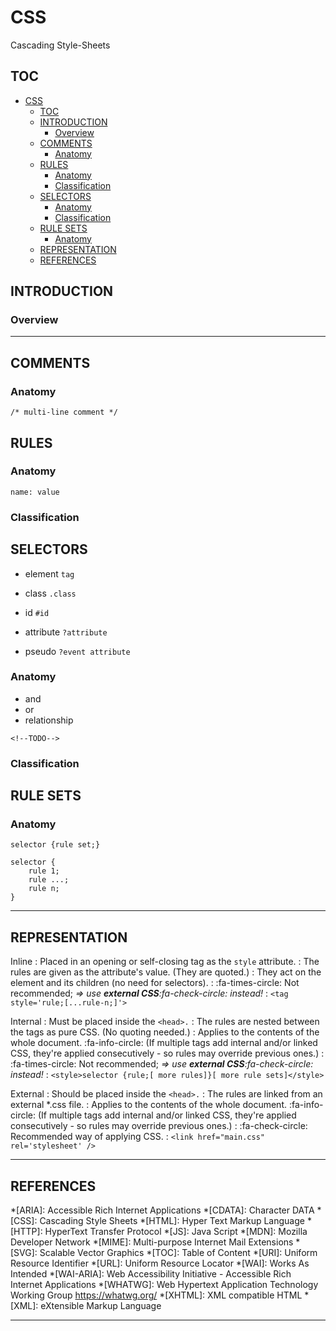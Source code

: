 # CSS

Cascading Style-Sheets

## TOC

- [CSS](#css)
	- [TOC](#toc)
	- [INTRODUCTION](#introduction)
		- [Overview](#overview)
	- [COMMENTS](#comments)
		- [Anatomy](#anatomy)
	- [RULES](#rules)
		- [Anatomy](#anatomy-1)
		- [Classification](#classification)
	- [SELECTORS](#selectors)
		- [Anatomy](#anatomy-2)
		- [Classification](#classification-1)
	- [RULE SETS](#rule-sets)
		- [Anatomy](#anatomy-3)
	- [REPRESENTATION](#representation)
	- [REFERENCES](#references)

## INTRODUCTION



<aside>

### Overview

<!--TODO: Add bird's-eye view-->

</aside>

---

## COMMENTS



### Anatomy

```
/* multi-line comment */
```

## RULES



### Anatomy

```
name: value
```

### Classification



## SELECTORS

- element	`tag`
- class		`.class`
- id		`#id`

- attribute	`?attribute`<!--FXME-->
- pseudo	`?event attribute`<!--FXME-->

### Anatomy

- and
- or
- relationship

```
<!--TODO-->
```

### Classification



## RULE SETS



### Anatomy

```
selector {rule set;}
```
```
selector {
	rule 1;
	rule ...;
	rule n;
}
```

---

## REPRESENTATION

Inline
	:	Placed in an opening or self-closing tag as the `style` attribute.
	:	The rules are given as the attribute's value. (They are quoted.)
	:	They act on the element and its children (no need for selectors).
	:	:fa-times-circle: Not recommended; *=> use **external CSS**:fa-check-circle: instead!*
	:	```
		<tag style='rule;[...rule-n;]'>
		```

Internal
	:	Must be placed inside the `<head>.`
	:	The rules are nested between the tags as pure CSS. (No quoting needed.)
	:	Applies to the contents of the whole document. :fa-info-circle: (If multiple tags add internal and/or linked CSS, they're applied consecutively - so rules may override previous ones.)
	:	:fa-times-circle: Not recommended; *=> use **external CSS**:fa-check-circle: instead!*
	:	```
		<style>selector {rule;[ more rules]}[ more rule sets]</style>
		```

External
	:	Should be placed inside the `<head>.`
	:	The rules are linked from an external *.css file.
	:	Applies to the contents of the whole document. :fa-info-circle: (If multiple tags add internal and/or linked CSS, they're applied consecutively - so rules may override previous ones.)
	:	:fa-check-circle: Recommended way of applying CSS.
	:	```
		<link href="main.css" rel='stylesheet' />
		```

---

## REFERENCES

<!--Abbreviations-->

*[ARIA]:		Accessible Rich Internet Applications
*[CDATA]:		Character DATA
*[CSS]:			Cascading Style Sheets
*[HTML]:		Hyper Text Markup Language
*[HTTP]:		HyperText Transfer Protocol
*[JS]:			Java Script
*[MDN]:			Mozilla Developer Network
*[MIME]:		Multi-purpose Internet Mail Extensions
*[SVG]:			Scalable Vector Graphics
*[TOC]:			Table of Content
*[URI]:			Uniform Resource Identifier
*[URL]:			Uniform Resource Locator
*[WAI]:			Works As Intended
*[WAI-ARIA]:	Web Accessibility Initiative - Accessible Rich Internet Applications
*[WHATWG]:		Web Hypertext Application Technology Working Group https://whatwg.org/
*[XHTML]:		XML compatible HTML
*[XML]:			eXtensible Markup Language

---